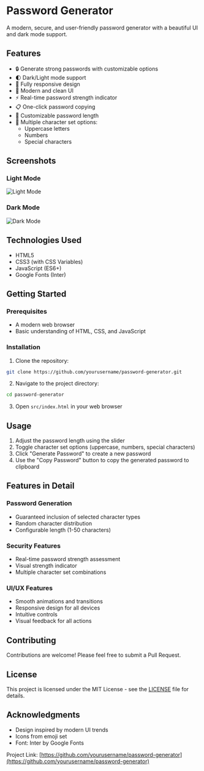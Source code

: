 # Password Generator

A modern, secure, and user-friendly password generator with a beautiful UI and dark mode support.

## Features

- 🔒 Generate strong passwords with customizable options
- 🌓 Dark/Light mode support
- 📱 Fully responsive design
- 🎨 Modern and clean UI
- ⚡ Real-time password strength indicator
- 📋 One-click password copying
- 🔄 Customizable password length
- 🎯 Multiple character set options:
  - Uppercase letters
  - Numbers
  - Special characters


## Screenshots

### Light Mode
![Light Mode](https://i.imgur.com/kMyIyQI.png)

### Dark Mode
![Dark Mode](https://i.imgur.com/wdRWHvC.png)

## Technologies Used

- HTML5
- CSS3 (with CSS Variables)
- JavaScript (ES6+)
- Google Fonts (Inter)

## Getting Started

### Prerequisites

- A modern web browser
- Basic understanding of HTML, CSS, and JavaScript

### Installation

1. Clone the repository:
```bash
git clone https://github.com/yourusername/password-generator.git
```

2. Navigate to the project directory:
```bash
cd password-generator
```

3. Open `src/index.html` in your web browser

## Usage

1. Adjust the password length using the slider
2. Toggle character set options (uppercase, numbers, special characters)
3. Click "Generate Password" to create a new password
4. Use the "Copy Password" button to copy the generated password to clipboard

## Features in Detail

### Password Generation
- Guaranteed inclusion of selected character types
- Random character distribution
- Configurable length (1-50 characters)

### Security Features
- Real-time password strength assessment
- Visual strength indicator
- Multiple character set combinations

### UI/UX Features
- Smooth animations and transitions
- Responsive design for all devices
- Intuitive controls
- Visual feedback for all actions

## Contributing

Contributions are welcome! Please feel free to submit a Pull Request.

## License

This project is licensed under the MIT License - see the [LICENSE](LICENSE) file for details.

## Acknowledgments

- Design inspired by modern UI trends
- Icons from emoji set
- Font: Inter by Google Fonts


Project Link: [https://github.com/yourusername/password-generator](https://github.com/yourusername/password-generator)

